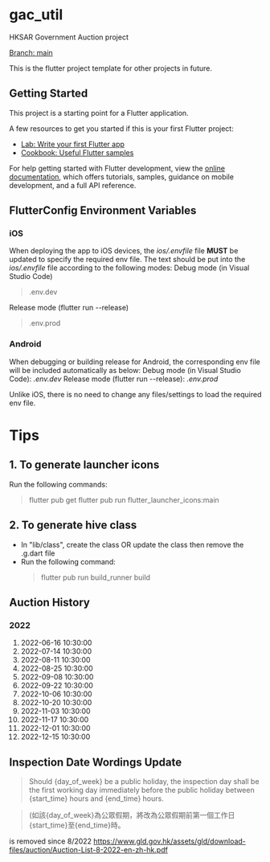 # gac_util

HKSAR Government Auction project

<ins>Branch: main</ins>

This is the flutter project template for other projects in future.

## Getting Started

This project is a starting point for a Flutter application.

A few resources to get you started if this is your first Flutter project:

- [Lab: Write your first Flutter app](https://docs.flutter.dev/get-started/codelab)
- [Cookbook: Useful Flutter samples](https://docs.flutter.dev/cookbook)

For help getting started with Flutter development, view the
[online documentation](https://docs.flutter.dev/), which offers tutorials,
samples, guidance on mobile development, and a full API reference.

## FlutterConfig Environment Variables

### iOS

When deploying the app to iOS devices, the _ios/.envfile_ file **MUST** be updated to specify the required env file. The text should be put into the _ios/.envfile_ file according to the following modes:
Debug mode (in Visual Studio Code)

> .env.dev

Release mode (flutter run --release)

> .env.prod

### Android

When debugging or building release for Android, the corresponding env file will be included automatically as below:
Debug mode (in Visual Studio Code): _.env.dev_
Release mode (flutter run --release): _.env.prod_

Unlike iOS, there is no need to change any files/settings to load the required env file.

# Tips

## 1. To generate launcher icons

Run the following commands:

> flutter pub get
> flutter pub run flutter_launcher_icons:main

## 2. To generate hive class

- In "lib/class", create the class OR update the class then remove the .g.dart file
- Run the following command:
  > flutter pub run build_runner build


## Auction History
### 2022
1. 2022-06-16 10:30:00
2. 2022-07-14 10:30:00
3. 2022-08-11 10:30:00
4. 2022-08-25 10:30:00
5. 2022-09-08 10:30:00
6. 2022-09-22 10:30:00
7. 2022-10-06 10:30:00
8. 2022-10-20 10:30:00
9. 2022-11-03 10:30:00
10. 2022-11-17 10:30:00
11. 2022-12-01 10:30:00
12. 2022-12-15 10:30:00

## Inspection Date Wordings Update
> Should {day_of_week} be a public holiday, the inspection day shall be the first working day immediately before the public holiday between {start_time} hours and {end_time} hours.

> (如該{day_of_week}為公眾假期，將改為公眾假期前第一個工作日{start_time}至{end_time}時。

is removed since 8/2022
https://www.gld.gov.hk/assets/gld/download-files/auction/Auction-List-8-2022-en-zh-hk.pdf
